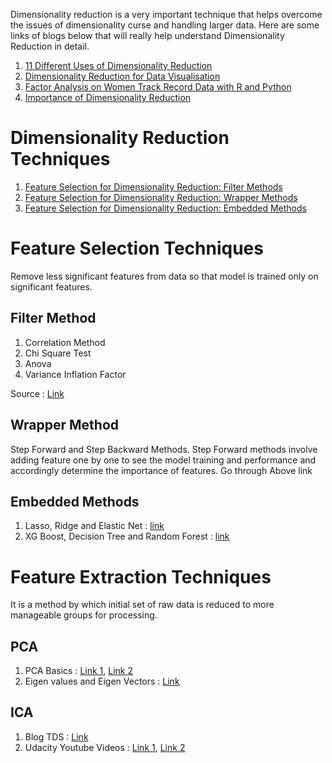 Dimensionality reduction is a very important technique that helps overcome the issues of dimensionality curse and handling larger data. Here are some links of blogs below that will really help understand Dimensionality Reduction in detail.

1. [11 Different Uses of Dimensionality Reduction](https://towardsdatascience.com/11-different-uses-of-dimensionality-reduction-4325d62b4fa6)
2. [Dimensionality Reduction for Data Visualisation](https://towardsdatascience.com/dimensionality-reduction-for-data-visualization-pca-vs-tsne-vs-umap-be4aa7b1cb29)
3. [Factor Analysis on Women Track Record Data with R and Python](https://towardsdatascience.com/factor-analysis-on-women-track-records-data-with-r-and-python-6731a73cd2e0)
4. [Importance of Dimensionality Reduction](https://medium.com/analytics-vidhya/importance-of-dimensionality-reduction-d6a4c7289b92)


# Dimensionality Reduction Techniques 

1. [Feature Selection for Dimensionality Reduction: Filter Methods](https://medium.com/analytics-vidhya/feature-selection-for-dimensionality-reduction-filter-method-201cc9eaa3b5)
2. [Feature Selection for Dimensionality Reduction: Wrapper Methods](https://medium.com/analytics-vidhya/feature-selection-for-dimensionality-reduction-wrapper-method-9979fffd0166)
3. [Feature Selection for Dimensionality Reduction: Embedded Methods](https://medium.com/analytics-vidhya/feature-selection-for-dimensionality-reduction-embedded-method-e05c74014aa)

# Feature Selection Techniques 
Remove less significant features from data so that model is trained only on significant features. 

## Filter Method 
1. Correlation Method
2. Chi Square Test
3. Anova 
4. Variance Inflation Factor

Source : [Link](https://github.com/Sustainability4/EDA_Cleaning_Feature/blob/8ad344235ea851355841a0d8c02a5ad940396d1f/eda%20+%20stats.pdf)

## Wrapper Method 
Step Forward and Step Backward Methods. Step Forward methods involve adding feature one by one to see the model training and performance and accordingly determine the importance of features. Go through Above link 

## Embedded Methods 

1. Lasso, Ridge and Elastic Net : [link](https://github.com/Sustainability4/Machine-Learning/tree/main/Regression)
2. XG Boost, Decision Tree and Random Forest : [link](https://github.com/Sustainability4/Machine-Learning/tree/main/Ensemble%20Techniques)



# Feature Extraction Techniques 
It is a method by which initial set of raw data is reduced to more manageable groups for processing.

## PCA 
1. PCA Basics : [Link 1](https://www.youtube.com/watch?v=fkf4IBRSeEc), [Link 2](https://www.youtube.com/watch?v=FgakZw6K1QQ)
2. Eigen values and Eigen Vectors : [Link](https://www.youtube.com/watch?v=ZSGrJBS_qtc)

## ICA 

1. Blog TDS : [Link](https://towardsdatascience.com/independent-component-analysis-ica-a3eba0ccec35)
2. Udacity Youtube Videos : [Link 1](https://www.youtube.com/watch?v=2WY7wCghSVI&t=1s), [Link 2](youtube.com/watch?v=wIlrddNbXDo)



